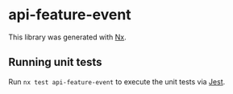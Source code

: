 # api-feature-event

This library was generated with [Nx](https://nx.dev).

## Running unit tests

Run `nx test api-feature-event` to execute the unit tests via [Jest](https://jestjs.io).
